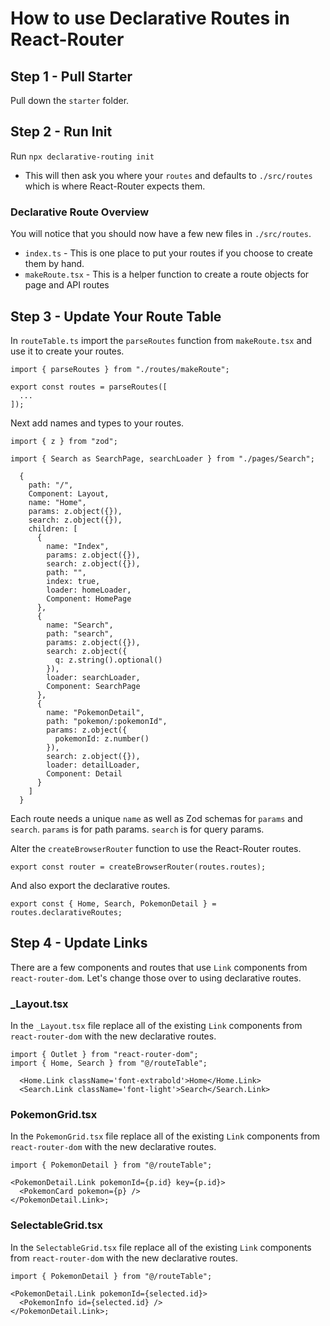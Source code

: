 # How to use Declarative Routes in React-Router

## Step 1 - Pull Starter

Pull down the `starter` folder.

## Step 2 - Run Init

Run `npx declarative-routing init`

- This will then ask you where your `routes` and defaults to `./src/routes` which is where React-Router expects them.

### Declarative Route Overview

You will notice that you should now have a few new files in `./src/routes`.

- `index.ts` - This is one place to put your routes if you choose to create them by hand.
- `makeRoute.tsx` - This is a helper function to create a route objects for page and API routes

## Step 3 - Update Your Route Table

In `routeTable.ts` import the `parseRoutes` function from `makeRoute.tsx` and use it to create your routes.

```tsx
import { parseRoutes } from "./routes/makeRoute";

export const routes = parseRoutes([
  ...
]);
```

Next add names and types to your routes.

```tsx
import { z } from "zod";

import { Search as SearchPage, searchLoader } from "./pages/Search";

  {
    path: "/",
    Component: Layout,
    name: "Home",
    params: z.object({}),
    search: z.object({}),
    children: [
      {
        name: "Index",
        params: z.object({}),
        search: z.object({}),
        path: "",
        index: true,
        loader: homeLoader,
        Component: HomePage
      },
      {
        name: "Search",
        path: "search",
        params: z.object({}),
        search: z.object({
          q: z.string().optional()
        }),
        loader: searchLoader,
        Component: SearchPage
      },
      {
        name: "PokemonDetail",
        path: "pokemon/:pokemonId",
        params: z.object({
          pokemonId: z.number()
        }),
        search: z.object({}),
        loader: detailLoader,
        Component: Detail
      }
    ]
  }
```

Each route needs a unique `name` as well as Zod schemas for `params` and `search`. `params` is for path params. `search` is for query params.

Alter the `createBrowserRouter` function to use the React-Router routes.

```tsx
export const router = createBrowserRouter(routes.routes);
```

And also export the declarative routes.

```tsx
export const { Home, Search, PokemonDetail } = routes.declarativeRoutes;
```

## Step 4 - Update Links

There are a few components and routes that use `Link` components from `react-router-dom`. Let's change those over to using declarative routes.

### \_Layout.tsx

In the `_Layout.tsx` file replace all of the existing `Link` components from `react-router-dom` with the new declarative routes.

```tsx
import { Outlet } from "react-router-dom";
import { Home, Search } from "@/routeTable";

  <Home.Link className='font-extrabold'>Home</Home.Link>
  <Search.Link className='font-light'>Search</Search.Link>
```

### PokemonGrid.tsx

In the `PokemonGrid.tsx` file replace all of the existing `Link` components from `react-router-dom` with the new declarative routes.

```tsx
import { PokemonDetail } from "@/routeTable";

<PokemonDetail.Link pokemonId={p.id} key={p.id}>
  <PokemonCard pokemon={p} />
</PokemonDetail.Link>;
```

### SelectableGrid.tsx

In the `SelectableGrid.tsx` file replace all of the existing `Link` components from `react-router-dom` with the new declarative routes.

```tsx
import { PokemonDetail } from "@/routeTable";

<PokemonDetail.Link pokemonId={selected.id}>
  <PokemonInfo id={selected.id} />
</PokemonDetail.Link>;
```
